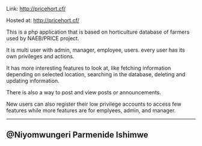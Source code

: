 Link: http://pricehort.cf/

Hosted at: http://pricehort.cf/

This is a php application that is based on horticulture database of farmers used by NAEB/PRICE project.

It is multi user with admin, manager, employee, users. every user has its own privileges and actions.

It has more interesting features to look at, like fetching information depending on selected location, searching in the database, deleting and updating information. 

There is also a way to post and view posts or announcements.

New users can also register their low privilege accounts to access few features while more features are for emplyees, admin, and manager.

---------------------------------
@Niyomwungeri Parmenide Ishimwe
---------------------------------

